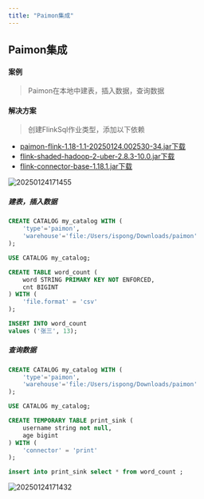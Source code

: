 ```yaml
---
title: "Paimon集成"
---
```


## Paimon集成

#### 案例

> Paimon在本地中建表，插入数据，查询数据

#### 解决方案

> 创建FlinkSql作业类型，添加以下依赖

- [paimon-flink-1.18-1.1-20250124.002530-34.jar下载](https://repository.apache.org/content/groups/snapshots/org/apache/paimon/paimon-flink-1.18/1.1-SNAPSHOT/paimon-flink-1.18-1.1-20250124.002530-34.jar)
- [flink-shaded-hadoop-2-uber-2.8.3-10.0.jar下载](https://repo1.maven.org/maven2/org/apache/flink/flink-shaded-hadoop-2-uber/2.8.3-10.0/flink-shaded-hadoop-2-uber-2.8.3-10.0.jar)
- [flink-connector-base-1.18.1.jar下载](https://repo1.maven.org/maven2/org/apache/flink/flink-connector-base/1.18.1/flink-connector-base-1.18.1.jar)

![20250124171455](https://img.isxcode.com/picgo/20250124171455.png)

##### 建表，插入数据

```sql
CREATE CATALOG my_catalog WITH (
    'type'='paimon',
    'warehouse'='file:/Users/ispong/Downloads/paimon'
);

USE CATALOG my_catalog;

CREATE TABLE word_count (
    word STRING PRIMARY KEY NOT ENFORCED,
    cnt BIGINT
) WITH (
    'file.format' = 'csv' 
);

INSERT INTO word_count
values ('张三', 13);
```

##### 查询数据

```sql
CREATE CATALOG my_catalog WITH (
    'type'='paimon',
    'warehouse'='file:/Users/ispong/Downloads/paimon'
);

USE CATALOG my_catalog;

CREATE TEMPORARY TABLE print_sink ( 
    username string not null,
    age bigint
) WITH ( 
    'connector' = 'print' 
);

insert into print_sink select * from word_count ;
```

![20250124171432](https://img.isxcode.com/picgo/20250124171432.png)